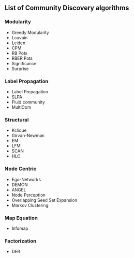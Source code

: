 ## List of Community Discovery algorithms

### Modularity

- Greedy Modularity
- Louvain
- Leiden
- CPM
- RB Pots
- RBER Pots
- Significance
- Surprise

### Label Propagation

- Label Propagation
- SLPA
- Fluid community
- MultiCom

### Structural

- Kclique
- Girvan-Newman
- EM
- LFM
- SCAN
- HLC

### Node Centric

- Ego-Networks
- DEMON
- ANGEL
- Node Perception 
- Overlapping Seed Set Expansion
- Markov Clustering

### Map Equation

- Infomap

### Factorization

- DER
